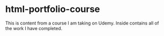 # html-portfolio-course
This is content from a course I am taking on Udemy. Inside contains all of the work I have completed.
